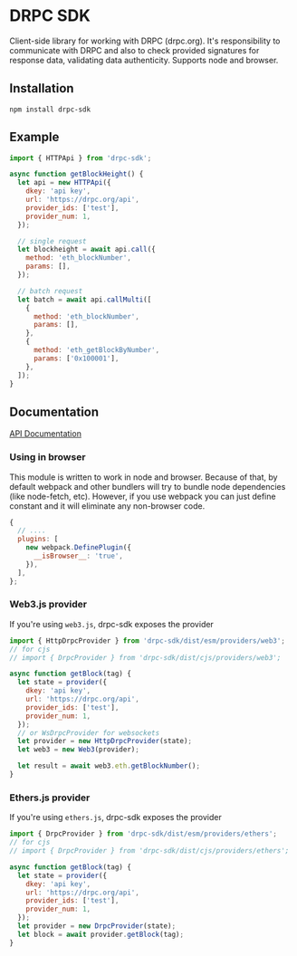 # DRPC SDK

Client-side library for working with DRPC (drpc.org). It's responsibility to communicate with DRPC and also to check provided
signatures for response data, validating data authenticity. Supports node and browser.

## Installation

`npm install drpc-sdk`

## Example

```js
import { HTTPApi } from 'drpc-sdk';

async function getBlockHeight() {
  let api = new HTTPApi({
    dkey: 'api key',
    url: 'https://drpc.org/api',
    provider_ids: ['test'],
    provider_num: 1,
  });

  // single request
  let blockheight = await api.call({
    method: 'eth_blockNumber',
    params: [],
  });

  // batch request
  let batch = await api.callMulti([
    {
      method: 'eth_blockNumber',
      params: [],
    },
    {
      method: 'eth_getBlockByNumber',
      params: ['0x100001'],
    },
  ]);
}
```

## Documentation

[API Documentation](https://p2p-org.github.io/drpc-client/)

### Using in browser

This module is written to work in node and browser. Because of that, by default webpack and other bundlers will try
to bundle node dependencies (like node-fetch, etc). However, if you use webpack you can just define constant and it will eliminate any
non-browser code.

```js
{
  // ....
  plugins: [
    new webpack.DefinePlugin({
      __isBrowser__: 'true',
    }),
  ],
};
```

### Web3.js provider

If you're using `web3.js`, drpc-sdk exposes the provider

```js
import { HttpDrpcProvider } from 'drpc-sdk/dist/esm/providers/web3';
// for cjs
// import { DrpcProvider } from 'drpc-sdk/dist/cjs/providers/web3';

async function getBlock(tag) {
  let state = provider({
    dkey: 'api key',
    url: 'https://drpc.org/api',
    provider_ids: ['test'],
    provider_num: 1,
  });
  // or WsDrpcProvider for websockets
  let provider = new HttpDrpcProvider(state);
  let web3 = new Web3(provider);

  let result = await web3.eth.getBlockNumber();
}
```

### Ethers.js provider

If you're using `ethers.js`, drpc-sdk exposes the provider

```js
import { DrpcProvider } from 'drpc-sdk/dist/esm/providers/ethers';
// for cjs
// import { DrpcProvider } from 'drpc-sdk/dist/cjs/providers/ethers';

async function getBlock(tag) {
  let state = provider({
    dkey: 'api key',
    url: 'https://drpc.org/api',
    provider_ids: ['test'],
    provider_num: 1,
  });
  let provider = new DrpcProvider(state);
  let block = await provider.getBlock(tag);
}
```
